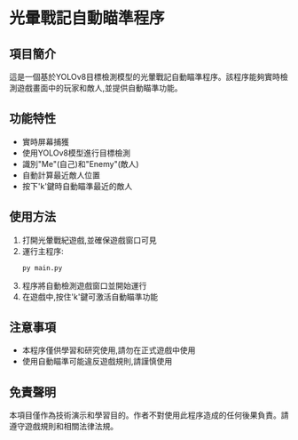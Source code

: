# 光暈戰記自動瞄準程序

## 項目簡介

這是一個基於YOLOv8目標檢測模型的光暈戰記自動瞄準程序。該程序能夠實時檢測遊戲畫面中的玩家和敵人,並提供自動瞄準功能。

## 功能特性

- 實時屏幕捕獲
- 使用YOLOv8模型進行目標檢測
- 識別"Me"(自己)和"Enemy"(敵人)
- 自動計算最近敵人位置
- 按下'k'鍵時自動瞄準最近的敵人

## 使用方法

1. 打開光暈戰紀遊戲,並確保遊戲窗口可見
2. 運行主程序:
   ```
   py main.py
   ```
3. 程序將自動檢測遊戲窗口並開始運行
4. 在遊戲中,按住'k'鍵可激活自動瞄準功能

## 注意事項
- 本程序僅供學習和研究使用,請勿在正式遊戲中使用
- 使用自動瞄準可能違反遊戲規則,請謹慎使用


## 免責聲明

本項目僅作為技術演示和學習目的。作者不對使用此程序造成的任何後果負責。請遵守遊戲規則和相關法律法規。



